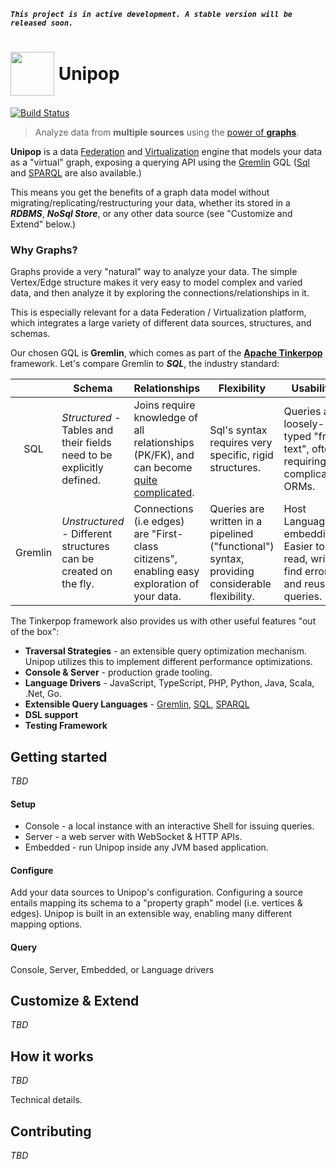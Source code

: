 _**`This project is in active development. A stable version will be released soon.`**_

# <img src="https://raw.githubusercontent.com/rmagen/unipop/master/docs/images/unipop-logo.png" width=70 style="vertical-align:middle;"> <span style="vertical-align:middle;">Unipop</span>
[![Build Status](https://travis-ci.org/unipop-graph/unipop.svg?branch=travisTest)](https://travis-ci.org/unipop-graph/unipop)

> Analyze data from **multiple sources** using the [power of
**graphs**](https://academy.datastax.com/resources/getting-started-graph-databases).

**Unipop** is a data [Federation](https://en.wikipedia.org/wiki/Federated_database_system)
and [Virtualization](https://en.wikipedia.org/wiki/Data_virtualization)
engine that models your data as a "virtual" graph,
exposing a querying API using the [Gremlin](http://tinkerpop.apache.org/gremlin.html) GQL
([Sql](https://github.com/twilmes/sql-gremlin)
and [SPARQL](https://github.com/dkuppitz/sparql-gremlin) are also available.)

This means you get the benefits of a graph data model without migrating/replicating/restructuring
your data, whether its stored in a ***RDBMS***, **_NoSql Store_**,
or any other data source (see "Customize and Extend" below.)


### Why Graphs?

Graphs provide a very "natural" way to analyze your data.
The simple Vertex/Edge structure makes it very easy to model complex and varied data,
and then analyze it by exploring the connections/relationships in it.

This is especially relevant for a data Federation / Virtualization platform,
which integrates a large variety of different data sources, structures, and schemas.


Our chosen GQL is **Gremlin**, which comes as part of the
[**Apache Tinkerpop**](http://tinkerpop.incubator.apache.org/) framework.
Let's compare Gremlin to _**SQL**_, the industry standard:

|           | Schema   | Relationships   | Flexibility   | Usability   |
|:---------:|----------|-----------------|---------------|-------------|
| SQL       | _Structured_ - Tables and their fields need to be explicitly defined. | Joins require knowledge of all relationships (PK/FK), and can become [quite complicated](http://sql2gremlin.com/#_recommendation). | Sql's syntax requires very specific, rigid structures. | Queries are loosely-typed "free text", often requiring complicated ORMs. |
| Gremlin   | _Unstructured_ - Different structures can be created on the fly. | Connections (i.e edges) are "First-class citizens", enabling easy exploration of your data. | Queries are written in a pipelined ("functional") syntax, providing considerable flexibility. | Host Language embedding. Easier to read, write, find errors, and reuse queries. |


The Tinkerpop framework also provides us with other useful features "out of the box":
- **Traversal Strategies** - an extensible query optimization mechanism.
Unipop utilizes this to implement different performance optimizations.
- **Console & Server** - production grade tooling.
- **Language Drivers** - JavaScript, TypeScript, PHP, Python, Java, Scala, .Net, Go.
- **Extensible Query Languages** - [Gremlin](http://tinkerpop.apache.org/gremlin.html),
[SQL](https://github.com/twilmes/sql-gremlin), [SPARQL](https://github.com/dkuppitz/sparql-gremlin)
- **DSL support**
- **Testing Framework**


## Getting started
*TBD*

#### Setup
- Console - a local instance with an interactive Shell for issuing queries.
- Server - a web server with WebSocket & HTTP APIs.
- Embedded - run Unipop inside any JVM based application.

#### Configure
Add your data sources to Unipop's configuration. Configuring a source entails mapping its schema to a "property
graph" model (i.e. vertices & edges).
Unipop is built in an extensible way, enabling many different mapping options.

#### Query
Console, Server, Embedded, or Language drivers

## Customize & Extend
*TBD*

## How it works
*TBD*

Technical details.

## Contributing
*TBD*